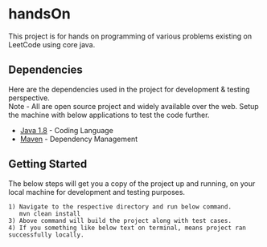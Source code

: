 # handsOn
This project is for hands on programming of various problems existing on LeetCode using core java. 

## Dependencies

Here are the dependencies used in the project for development & testing perspective. 
<br/> Note - All are open source project and widely available over the web. Setup the machine with below applications to test the code further.

* [Java 1.8](https://www.java.com/en/) - Coding Language
* [Maven](https://maven.apache.org/) - Dependency Management

## Getting Started

The below steps will get you a copy of the project up and running, on your local machine for development and testing purposes. 

```
1) Navigate to the respective directory and run below command.
   mvn clean install
3) Above command will build the project along with test cases.
4) If you something like below text on terminal, means project ran successfully locally. 
````
